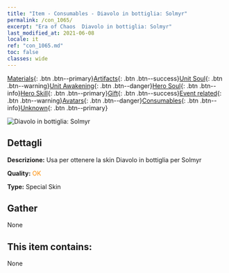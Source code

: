 ```yaml
---
title: "Item - Consumables - Diavolo in bottiglia: Solmyr"
permalink: /con_1065/
excerpt: "Era of Chaos  Diavolo in bottiglia: Solmyr"
last_modified_at: 2021-06-08
locale: it
ref: "con_1065.md"
toc: false
classes: wide
---
```

 [Materials](/ItemsIT/){: .btn .btn--primary}[Artifacts](/ItemsIT/Artifacts/){: .btn .btn--success}[Unit Soul](/ItemsIT/UnitSoul/){: .btn .btn--warning}[Unit Awakening](/ItemsIT/UnitAwakening/){: .btn .btn--danger}[Hero Soul](/ItemsIT/HeroSoul/){: .btn .btn--info}[Hero Skill](/ItemsIT/HeroSkill/){: .btn .btn--primary}[Gift](/ItemsIT/Gift/){: .btn .btn--success}[Event related](/ItemsIT/Events/){: .btn .btn--warning}[Avatars](/ItemsIT/Avatars/){: .btn .btn--danger}[Consumables](/ItemsIT/Consumables/){: .btn .btn--info}[Unknown](/ItemsIT/Unknown/){: .btn .btn--primary}

 ![Diavolo in bottiglia: Solmyr](/images/h/h_Solmyr2.jpg)

## Dettagli
 **Descrizione:** Usa per ottenere la skin Diavolo in bottiglia per Solmyr

 **Quality:** <span style="color: #FF8C00">OK</span>

 **Type:** Special Skin

## Gather

  None

## This item contains:

  None

